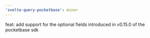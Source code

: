 ```yaml
---
'svelte-query-pocketbase': minor
---
```


feat: add support for the optional fields introduced in v0.15.0 of the pocketbase sdk
